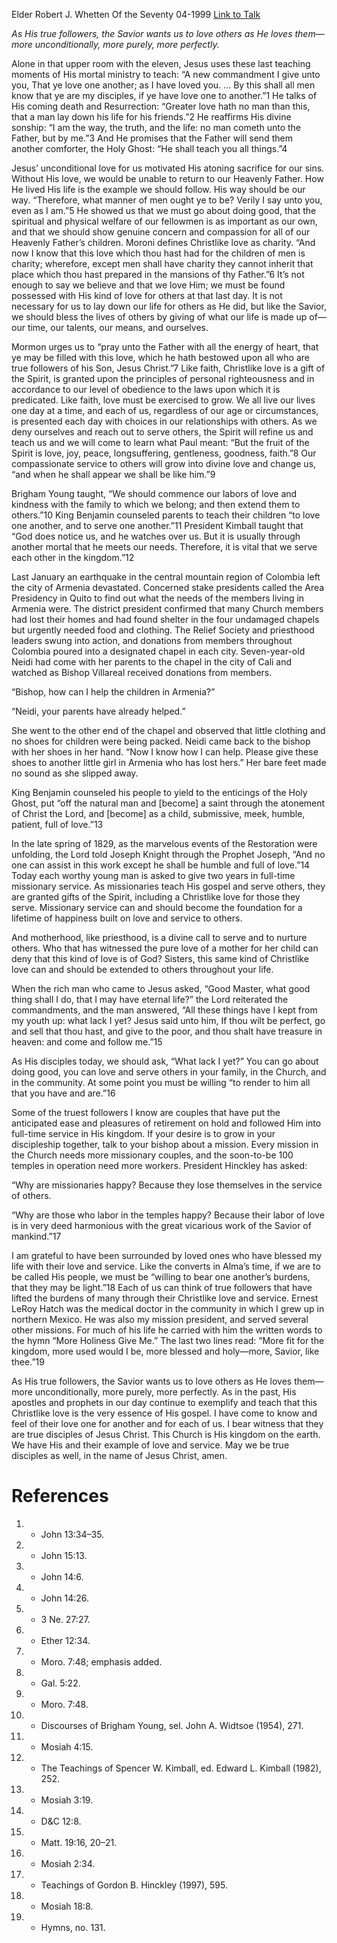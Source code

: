 Elder Robert J. Whetten
Of the Seventy
04-1999
[Link to Talk](https://www.churchofjesuschrist.org/study/general-conference/1999/04/true-followers?lang=eng)

_As His true followers, the Savior wants us to love others as He loves them—more unconditionally, more purely, more perfectly._

Alone in that upper room with the eleven, Jesus uses these last teaching moments of His mortal ministry to teach: “A new commandment I give unto you, That ye love one another; as I have loved you. … By this shall all men know that ye are my disciples, if ye have love one to another.”1 He talks of His coming death and Resurrection: “Greater love hath no man than this, that a man lay down his life for his friends.”2 He reaffirms His divine sonship: “I am the way, the truth, and the life: no man cometh unto the Father, but by me.”3 And He promises that the Father will send them another comforter, the Holy Ghost: “He shall teach you all things.”4

Jesus’ unconditional love for us motivated His atoning sacrifice for our sins. Without His love, we would be unable to return to our Heavenly Father. How He lived His life is the example we should follow. His way should be our way. “Therefore, what manner of men ought ye to be? Verily I say unto you, even as I am.”5 He showed us that we must go about doing good, that the spiritual and physical welfare of our fellowmen is as important as our own, and that we should show genuine concern and compassion for all of our Heavenly Father’s children. Moroni defines Christlike love as charity. “And now I know that this love which thou hast had for the children of men is charity; wherefore, except men shall have charity they cannot inherit that place which thou hast prepared in the mansions of thy Father.”6 It’s not enough to say we believe and that we love Him; we must be found possessed with His kind of love for others at that last day. It is not necessary for us to lay down our life for others as He did, but like the Savior, we should bless the lives of others by giving of what our life is made up of—our time, our talents, our means, and ourselves.

Mormon urges us to “pray unto the Father with all the energy of heart, that ye may be filled with this love, which he hath bestowed upon all who are true followers of his Son, Jesus Christ.”7 Like faith, Christlike love is a gift of the Spirit, is granted upon the principles of personal righteousness and in accordance to our level of obedience to the laws upon which it is predicated. Like faith, love must be exercised to grow. We all live our lives one day at a time, and each of us, regardless of our age or circumstances, is presented each day with choices in our relationships with others. As we deny ourselves and reach out to serve others, the Spirit will refine us and teach us and we will come to learn what Paul meant: “But the fruit of the Spirit is love, joy, peace, longsuffering, gentleness, goodness, faith.”8 Our compassionate service to others will grow into divine love and change us, “and when he shall appear we shall be like him.”9

Brigham Young taught, “We should commence our labors of love and kindness with the family to which we belong; and then extend them to others.”10 King Benjamin counseled parents to teach their children “to love one another, and to serve one another.”11 President Kimball taught that “God does notice us, and he watches over us. But it is usually through another mortal that he meets our needs. Therefore, it is vital that we serve each other in the kingdom.”12

Last January an earthquake in the central mountain region of Colombia left the city of Armenia devastated. Concerned stake presidents called the Area Presidency in Quito to find out what the needs of the members living in Armenia were. The district president confirmed that many Church members had lost their homes and had found shelter in the four undamaged chapels but urgently needed food and clothing. The Relief Society and priesthood leaders swung into action, and donations from members throughout Colombia poured into a designated chapel in each city. Seven-year-old Neidi had come with her parents to the chapel in the city of Cali and watched as Bishop Villareal received donations from members.

“Bishop, how can I help the children in Armenia?”

“Neidi, your parents have already helped.”

She went to the other end of the chapel and observed that little clothing and no shoes for children were being packed. Neidi came back to the bishop with her shoes in her hand. “Now I know how I can help. Please give these shoes to another little girl in Armenia who has lost hers.” Her bare feet made no sound as she slipped away.

King Benjamin counseled his people to yield to the enticings of the Holy Ghost, put “off the natural man and [become] a saint through the atonement of Christ the Lord, and [become] as a child, submissive, meek, humble, patient, full of love.”13

In the late spring of 1829, as the marvelous events of the Restoration were unfolding, the Lord told Joseph Knight through the Prophet Joseph, “And no one can assist in this work except he shall be humble and full of love.”14 Today each worthy young man is asked to give two years in full-time missionary service. As missionaries teach His gospel and serve others, they are granted gifts of the Spirit, including a Christlike love for those they serve. Missionary service can and should become the foundation for a lifetime of happiness built on love and service to others.

And motherhood, like priesthood, is a divine call to serve and to nurture others. Who that has witnessed the pure love of a mother for her child can deny that this kind of love is of God? Sisters, this same kind of Christlike love can and should be extended to others throughout your life.

When the rich man who came to Jesus asked, “Good Master, what good thing shall I do, that I may have eternal life?” the Lord reiterated the commandments, and the man answered, “All these things have I kept from my youth up: what lack I yet? Jesus said unto him, If thou wilt be perfect, go and sell that thou hast, and give to the poor, and thou shalt have treasure in heaven: and come and follow me.”15

As His disciples today, we should ask, “What lack I yet?” You can go about doing good, you can love and serve others in your family, in the Church, and in the community. At some point you must be willing “to render to him all that you have and are.”16

Some of the truest followers I know are couples that have put the anticipated ease and pleasures of retirement on hold and followed Him into full-time service in His kingdom. If your desire is to grow in your discipleship together, talk to your bishop about a mission. Every mission in the Church needs more missionary couples, and the soon-to-be 100 temples in operation need more workers. President Hinckley has asked:

“Why are missionaries happy? Because they lose themselves in the service of others.

“Why are those who labor in the temples happy? Because their labor of love is in very deed harmonious with the great vicarious work of the Savior of mankind.”17

I am grateful to have been surrounded by loved ones who have blessed my life with their love and service. Like the converts in Alma’s time, if we are to be called His people, we must be “willing to bear one another’s burdens, that they may be light.”18 Each of us can think of true followers that have lifted the burdens of many through their Christlike love and service. Ernest LeRoy Hatch was the medical doctor in the community in which I grew up in northern Mexico. He was also my mission president, and served several other missions. For much of his life he carried with him the written words to the hymn “More Holiness Give Me.” The last two lines read: “More fit for the kingdom, more used would I be, more blessed and holy—more, Savior, like thee.”19

As His true followers, the Savior wants us to love others as He loves them—more unconditionally, more purely, more perfectly. As in the past, His apostles and prophets in our day continue to exemplify and teach that this Christlike love is the very essence of His gospel. I have come to know and feel of their love one for another and for each of us. I bear witness that they are true disciples of Jesus Christ. This Church is His kingdom on the earth. We have His and their example of love and service. May we be true disciples as well, in the name of Jesus Christ, amen.

# References
1. - John 13:34–35.
2. - John 15:13.
3. - John 14:6.
4. - John 14:26.
5. - 3 Ne. 27:27.
6. - Ether 12:34.
7. - Moro. 7:48; emphasis added.
8. - Gal. 5:22.
9. - Moro. 7:48.
10. - Discourses of Brigham Young, sel. John A. Widtsoe (1954), 271.
11. - Mosiah 4:15.
12. - The Teachings of Spencer W. Kimball, ed. Edward L. Kimball (1982), 252.
13. - Mosiah 3:19.
14. - D&C 12:8.
15. - Matt. 19:16, 20–21.
16. - Mosiah 2:34.
17. - Teachings of Gordon B. Hinckley (1997), 595.
18. - Mosiah 18:8.
19. - Hymns, no. 131.